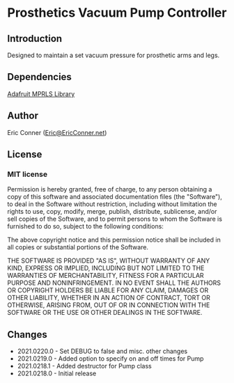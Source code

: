 # Prosthetics Vacuum Pump Controller

## Introduction

Designed to maintain a set vacuum pressure for prosthetic arms and legs.

## Dependencies

[Adafruit MPRLS Library](https://github.com/adafruit/Adafruit_MPRLS)

## Author

Eric Conner (Eric@EricConner.net)

## License

### MIT license

Permission is hereby granted, free of charge, to any person obtaining a copy of this software and associated documentation files (the "Software"), to deal in the Software without restriction, including without limitation the rights to use, copy, modify, merge, publish, distribute, sublicense, and/or sell copies of the Software, and to permit persons to whom the Software is furnished to do so, subject to the following conditions:

The above copyright notice and this permission notice shall be included in all copies or substantial portions of the Software.

THE SOFTWARE IS PROVIDED "AS IS", WITHOUT WARRANTY OF ANY KIND, EXPRESS OR IMPLIED, INCLUDING BUT NOT LIMITED TO THE WARRANTIES OF MERCHANTABILITY, FITNESS FOR A PARTICULAR PURPOSE AND NONINFRINGEMENT. IN NO EVENT SHALL THE AUTHORS OR COPYRIGHT HOLDERS BE LIABLE FOR ANY CLAIM, DAMAGES OR OTHER LIABILITY, WHETHER IN AN ACTION OF CONTRACT, TORT OR OTHERWISE, ARISING FROM, OUT OF OR IN CONNECTION WITH THE SOFTWARE OR THE USE OR OTHER DEALINGS IN THE SOFTWARE.

## Changes

- 2021.0220.0 - Set DEBUG to false and misc. other changes
- 2021.0219.0 - Added option to specify on and off times for Pump
- 2021.0218.1 - Added destructor for Pump class
- 2021.0218.0 - Initial release
